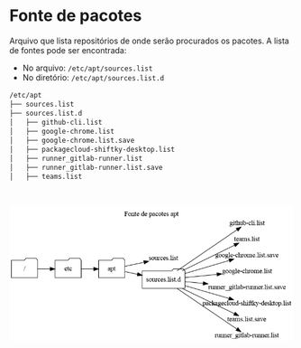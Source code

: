 # Fonte de pacotes

Arquivo que lista repositórios de onde serão procurados os pacotes. A lista de fontes pode ser encontrada:

- No arquivo: `/etc/apt/sources.list`
- No diretório: `/etc/apt/sources.list.d`


```
/etc/apt
├── sources.list
├── sources.list.d
│   ├── github-cli.list
│   ├── google-chrome.list
│   ├── google-chrome.list.save
│   ├── packagecloud-shiftky-desktop.list
│   ├── runner_gitlab-runner.list
│   ├── runner_gitlab-runner.list.save
│   ├── teams.list



```

![](../imagens/sources-list.png)
